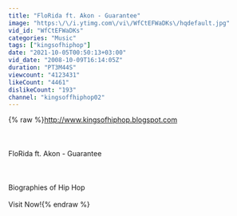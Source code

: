 ```yaml
---
title: "FloRida ft. Akon - Guarantee"
image: "https:\/\/i.ytimg.com\/vi\/WfCtEFWaDKs\/hqdefault.jpg"
vid_id: "WfCtEFWaDKs"
categories: "Music"
tags: ["kingsofhiphop"]
date: "2021-10-05T00:50:13+03:00"
vid_date: "2008-10-09T16:14:05Z"
duration: "PT3M44S"
viewcount: "4123431"
likeCount: "4461"
dislikeCount: "193"
channel: "kingsoffhiphop02"
---
```

{% raw %}<a rel="nofollow" target="blank" href="http://www.kingsofhiphop.blogspot.com">http://www.kingsofhiphop.blogspot.com</a><br /><br /><br /><br />FloRida ft. Akon - Guarantee<br /><br /><br /><br />Biographies of Hip Hop<br /><br />Visit Now!{% endraw %}
